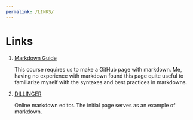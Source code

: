 ```yaml
---
permalink: /LINKS/
---
```


# Links

1. [Markdown Guide](https://www.markdownguide.org)

    This course requires us to make a GitHub page with markdown. Me, having no experience with markdown found this page quite useful to familiarize myself with the syntaxes and best practices in markdowns.

2. [DILLINGER](https://dillinger.io/)
    
    Online markdown editor. The initial page serves as an example of markdown.